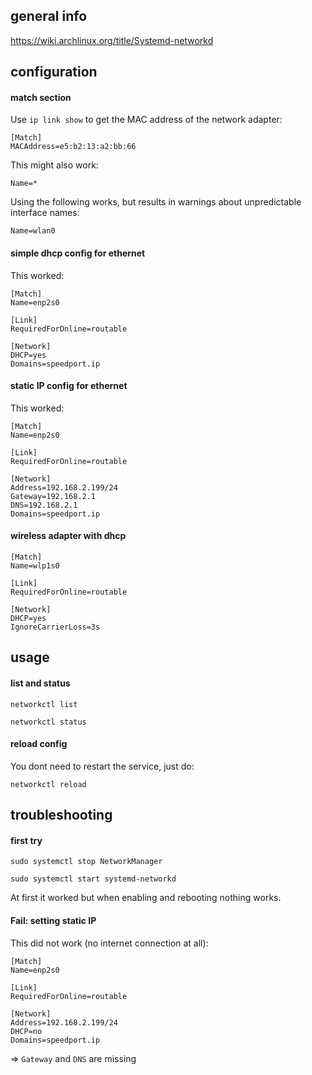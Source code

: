 ## general info

https://wiki.archlinux.org/title/Systemd-networkd

## configuration

#### match section

Use `ip link show` to get the MAC address of the network adapter:
```
[Match]
MACAddress=e5:b2:13:a2:bb:66
```

This might also work:
```
Name=*
```

Using the following works, but results in warnings about unpredictable interface names:
```
Name=wlan0
```

#### simple dhcp config for ethernet

This worked:
```
[Match]
Name=enp2s0

[Link]
RequiredForOnline=routable

[Network]
DHCP=yes
Domains=speedport.ip
```

#### static IP config for ethernet

This worked:
```
[Match]
Name=enp2s0

[Link]
RequiredForOnline=routable

[Network]
Address=192.168.2.199/24
Gateway=192.168.2.1
DNS=192.168.2.1
Domains=speedport.ip
```

#### wireless adapter with dhcp

```
[Match]
Name=wlp1s0

[Link]
RequiredForOnline=routable

[Network]
DHCP=yes
IgnoreCarrierLoss=3s
```

## usage

#### list and status

```
networkctl list
```

```
networkctl status
```

#### reload config

You dont need to restart the service, just do:
```
networkctl reload
```

## troubleshooting

#### first try

```
sudo systemctl stop NetworkManager
```

```
sudo systemctl start systemd-networkd
```

At first it worked but when enabling and rebooting nothing works.

#### Fail: setting static IP

This did not work (no internet connection at all):
```
[Match]
Name=enp2s0

[Link]
RequiredForOnline=routable

[Network]
Address=192.168.2.199/24
DHCP=no
Domains=speedport.ip
```

=> `Gateway` and `DNS` are missing
